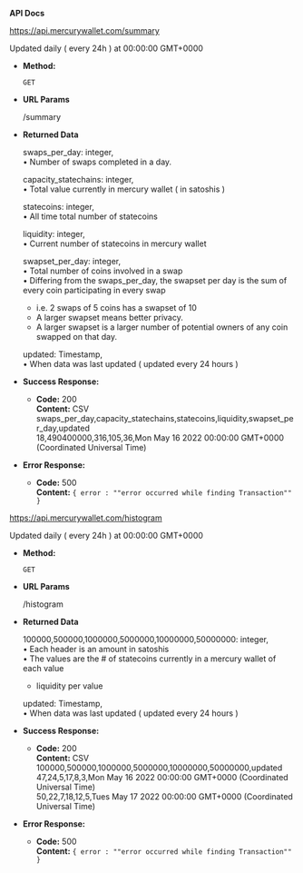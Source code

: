 **API Docs** 

https://api.mercurywallet.com/summary

Updated daily ( every 24h ) at 00:00:00 GMT+0000

* **Method:**
  
  `GET`
  
*  **URL Params**

   /summary

* **Returned Data**

  swaps_per_day: integer,<br/>
  • Number of swaps completed in a day.<br/>
  
  capacity_statechains: integer,<br/>
  • Total value currently in mercury wallet ( in satoshis )<br/>
  
  statecoins: integer,<br/>
  • All time total number of statecoins
  
  liquidity: integer,<br/>
  • Current number of statecoins in mercury wallet<br/>
 
  swapset_per_day: integer,<br/>
  • Total number of coins involved in a swap <br />
  • Differing from the swaps_per_day, the swapset per day is the sum of every coin participating in every swap <br/>
    - i.e. 2 swaps of 5 coins has a swapset of 10<br/>
    - A larger swapset means better privacy. <br/>
    - A larger swapset is a larger number of potential owners of any coin swapped on that day.
  
  updated: Timestamp,<br/>
  • When data was last updated ( updated every 24 hours )

* **Success Response:**

  * **Code:** 200 <br />
    **Content:** CSV<br />
   swaps_per_day,capacity_statechains,statecoins,liquidity,swapset_per_day,updated <br />
    18,490400000,316,105,36,Mon May 16 2022 00:00:00 GMT+0000 (Coordinated Universal Time)
 
* **Error Response:**

  * **Code:** 500 <br />
    **Content:** `{ error : ""error occurred while finding Transaction"" }`


https://api.mercurywallet.com/histogram

Updated daily ( every 24h ) at 00:00:00 GMT+0000

* **Method:**
  
  `GET`
  
*  **URL Params**

   /histogram

* **Returned Data**

  100000,500000,1000000,5000000,10000000,50000000: integer,<br/>
  • Each header is an amount in satoshis<br/>
  • The values are the # of statecoins currently in a mercury wallet of each value<br/>
    - liquidity per value
  
  updated: Timestamp,<br/>
  • When data was last updated ( updated every 24 hours )

* **Success Response:**

  * **Code:** 200 <br />
    **Content:** CSV<br />
   100000,500000,1000000,5000000,10000000,50000000,updated <br />
    47,24,5,17,8,3,Mon May 16 2022 00:00:00 GMT+0000 (Coordinated Universal Time)<br/>
    50,22,7,18,12,5,Tues May 17 2022 00:00:00 GMT+0000 (Coordinated Universal Time)
 
* **Error Response:**

  * **Code:** 500 <br />
    **Content:** `{ error : ""error occurred while finding Transaction"" }`
